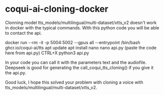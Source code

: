 # coqui-ai-cloning-docker
Clonning model tts_models/multilingual/multi-dataset/xtts_v2 doesn't work in docker with the typical commands. With this python code you will be able to contact the api.


docker run --rm -it -p 5004:5002 --gpus all --entrypoint /bin/bash ghcr.io/coqui-ai/tts
apt update
apt install nano
nano api.py (paste the code here from api.py) CTRL+X
python3 api.py


In your code you can call it with the parameters text and the audiofile. Deepseek is good for generating the call_coqui_tts_cloning() if you give it the api.py.

Good luck, I hope this solved your problem with cloning a voice with tts_models/multilingual/multi-dataset/xtts_v2.


